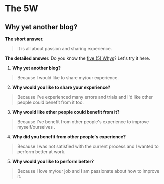 The 5W
======

Why yet another blog? 
---------------------

**The short answer.**
>It is all about passion and sharing experience.

**The detailed answer.**
Do you know the [five (5) Whys](https://en.wikipedia.org/wiki/5_Whys)? Let's try it here.

1. **Why yet another blog?**
>Because I would like to share my/our experience.

2. **Why would you like to share your experience?**
>Because I've experienced many errors and trials and 
I'd like other people could benefit from it too.

3. **Why would like other people could benefit from it?**
>Because I've benefit from other people's experience to improve myself/ourselves 
.

4. **Why did you benefit from other people's experience?**
>Because I was not satisfied with the current process and I wanted to perform better at work.

5. **Why would you like to perform better?**
>Because I love my/our job and I am passionate about how to improve it.
